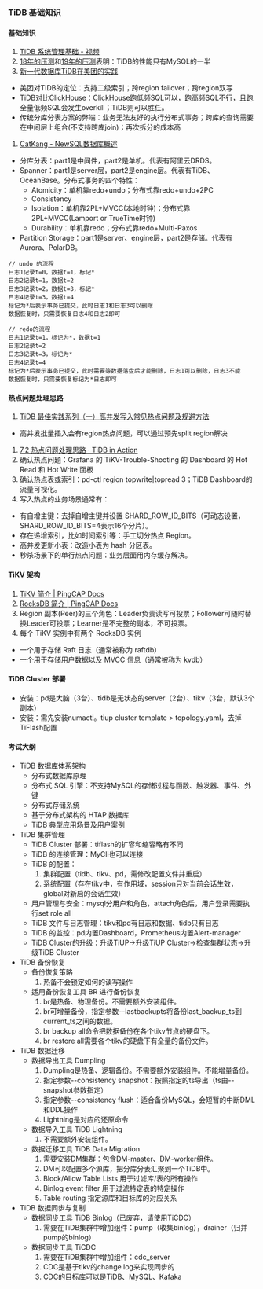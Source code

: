 ### TiDB 基础知识

#### 基础知识
1. [TiDB 系统管理基础 - 视频](https://learn.pingcap.com/learner/course/30002)
1. [18年的压测](https://www.quora.com/How-does-TiDB-compare-with-MySQL)和[19年的压测](https://www.percona.com/blog/2019/01/24/a-quick-look-into-tidb-performance-on-a-single-server/)表明：TiDB的性能只有MySQL的一半
1. [新一代数据库TiDB在美团的实践](https://tech.meituan.com/2018/11/22/mysql-pingcap-practice.html)
  * 美团对TiDB的定位：支持二级索引；跨region failover；跨region双写
  * TiDB对比ClickHouse：ClickHouse跑低频SQL可以，跑高频SQL不行，且跑全量低频SQL会发生overkill；TiDB则可以胜任。
  * 传统分库分表方案的弊端：业务无法友好的执行分布式事务；跨库的查询需要在中间层上组合(不支持跨库join)；再次拆分的成本高
1. [CatKang - NewSQL数据库概述](http://catkang.github.io/2020/12/01/newsql.html)
  * 分库分表：part1是中间件，part2是单机。代表有阿里云DRDS。
  * Spanner：part1是server层，part2是engine层。代表有TiDB、OceanBase。分布式事务的四个特性：
    * Atomicity：单机靠redo+undo；分布式靠redo+undo+2PC
    * Consistency
    * Isolation：单机靠2PL+MVCC(本地时钟)；分布式靠2PL+MVCC(Lamport or TrueTime时钟)
    * Durability：单机靠redo；分布式靠redo+Multi-Paxos
  * Partition Storage：part1是server、engine层，part2是存储。代表有Aurora、PolarDB。

```
// undo 的流程
日志1记录t=0，数据t=1，标记*
日志2记录t=1，数据t=2
日志3记录t=2，数据t=3，标记*
日志4记录t=3，数据t=4
标记为*后表示事务已提交，此时日志1和日志3可以删除
数据恢复时，只需要恢复日志4和日志2即可

// redo的流程
日志1记录t=1，标记为*，数据t=1
日志2记录t=2
日志3记录t=3，标记为*
日志4记录t=4
标记为*后表示事务已提交，此时需要等数据落盘后才能删除，日志1可以删除，日志3不能
数据恢复时，只需要恢复标记为*日志即可
```

#### 热点问题处理思路
1. [TiDB 最佳实践系列（一）高并发写入常见热点问题及规避方法](https://pingcap.com/blog-cn/tidb-in-high-concurrency-scenarios/)
  * 高并发批量插入会有region热点问题，可以通过预先split region解决
1. [7.2 热点问题处理思路 · TiDB in Action](https://book.tidb.io/session4/chapter7/hotspot-resolved.html)
1. 确认热点问题：Grafana 的 TiKV-Trouble-Shooting 的 Dashboard 的 Hot Read 和 Hot Write 面板
1. 确认热点表或索引：pd-ctl region topwrite|topread 3；TiDB Dashboard的流量可视化。
1. 写入热点的业务场景通常有：
  * 有自增主键：去掉自增主键并设置 SHARD_ROW_ID_BITS（可动态设置，SHARD_ROW_ID_BITS=4表示16个分片）。
  * 存在递增索引，比如时间索引等：手工切分热点 Region。
  * 高并发更新小表：改造小表为 hash 分区表。
  * 秒杀场景下的单行热点问题：业务层面用内存缓存解决。

#### TiKV 架构
1. [TiKV 简介 | PingCAP Docs](https://docs.pingcap.com/zh/tidb/stable/tikv-overview)
1. [RocksDB 简介 | PingCAP Docs](https://docs.pingcap.com/zh/tidb/stable/rocksdb-overview)
1. Region 副本(Peer)的三个角色：Leader负责读写可投票；Follower可随时替换Leader可投票；Learner是不完整的副本，不可投票。
1. 每个 TiKV 实例中有两个 RocksDB 实例
  * 一个用于存储 Raft 日志（通常被称为 raftdb）
  * 一个用于存储用户数据以及 MVCC 信息（通常被称为 kvdb）

#### TiDB Cluster 部署
* 安装：pd是大脑（3台）、tidb是无状态的server（2台）、tikv（3台，默认3个副本）
* 安装：需先安装numactl。tiup cluster template > topology.yaml，去掉TiFlash配置

#### 考试大纲
* TiDB 数据库体系架构	
  * 分布式数据库原理
  * 分布式 SQL 引擎：不支持MySQL的存储过程与函数、触发器、事件、外键
  * 分布式存储系统
  * 基于分布式架构的 HTAP 数据库
  * TiDB 典型应用场景及用户案例
* TiDB 集群管理	
  * TiDB Cluster 部署：tiflash的扩容和缩容略有不同
  * TiDB 的连接管理：MyCli也可以连接
  * TiDB 的配置：
    1. 集群配置（tidb、tikv、pd，需修改配置文件并重启）
    1. 系统配置（存在tikv中，有作用域，session只对当前会话生效，global对新启的会话生效）
  * 用户管理与安全：mysql分用户和角色，attach角色后，用户登录需要执行set role all
  * TiDB 文件与日志管理：tikv和pd有日志和数据、tidb只有日志
  * TiDB 的监控：pd内置Dashboard，Prometheus内置Alert-manager
  * TiDB Cluster的升级：升级TiUP->升级TiUP Cluster->检查集群状态->升级TiDB Cluster
* TiDB 备份恢复	
  * 备份恢复策略
    1. 热备不会锁定如何的读写操作
  * 适用备份恢复工具 BR 进行备份恢复
    1. br是热备、物理备份。不需要额外安装组件。
    1. br可增量备份，指定参数--lastbackupts将备份last_backup_ts到current_ts之间的数据。
    1. br backup all命令把数据备份在各个tikv节点的硬盘下。
    1. br restore all需要各个tikv的硬盘下有全量的备份文件。
* TiDB 数据迁移	
  * 数据导出工具 Dumpling
    1. Dumpling是热备、逻辑备份。不需要额外安装组件。不能增量备份。
    1. 指定参数--consistency snapshot：按照指定的ts导出（ts由--snapshot参数指定）
    1. 指定参数--consistency flush：适合备份MySQL，会短暂的中断DML和DDL操作
    1. Lightning是对应的还原命令
  * 数据导入工具 TiDB Lightning
    1. 不需要额外安装组件。
  * 数据迁移工具 TiDB Data Migration
    1. 需要安装DM集群：包含DM-master、DM-worker组件。
    1. DM可以配置多个源库，把分库分表汇聚到一个TiDB中。
    1. Block/Allow Table Lists 用于过滤库/表的所有操作
    1. Binlog event filter 用于过滤特定表的特定操作
    1. Table routing 指定源库和目标库的对应关系
* TiDB 数据同步与复制	
  * 数据同步工具 TiDB Binlog（已废弃，请使用TiCDC）
    1. 需要在TiDB集群中增加组件：pump（收集binlog），drainer（归并pump的binlog）
  * 数据同步工具 TiCDC
    1. 需要在TiDB集群中增加组件：cdc_server
    1. CDC是基于tikv的change log来实现同步的
    1. CDC的目标库可以是TiDB、MySQL、Kafaka



